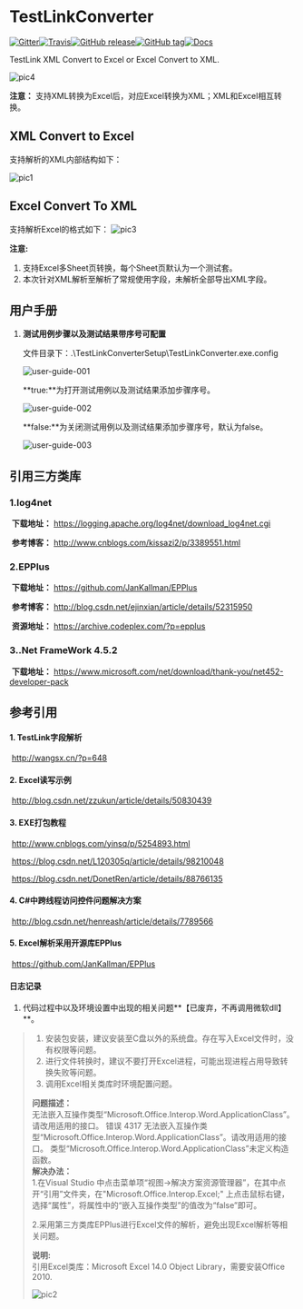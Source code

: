 # TestLinkConverter  

[![Gitter](https://badges.gitter.im/yaitza/TestLinkConverter.svg)](https://gitter.im/yaitza/TestLinkConverter?utm_source=badge&utm_medium=badge&utm_campaign=pr-badge)[![Travis](https://travis-ci.org/yaitza/TestLinkConverter.svg?branch=master)](https://travis-ci.org/yaitza/TestLinkConverter)[![GitHub release](https://img.shields.io/github/release/yaitza/TestLinkConverter.svg)](https://github.com/yaitza/TestLinkConverter/releases)[![GitHub tag](https://img.shields.io/github/tag/yaitza/TestLinkConverter.svg)](https://github.com/yaitza/TestLinkConverter/tags)[![Docs](https://img.shields.io/badge/Docs-Chinese-blue.svg)](https://yaitza.github.io/2017-05-21-CSharp-TestLink)

TestLink XML Convert to Excel or Excel Convert to XML.  

![pic4](/Resource/Image/pic4.png)

**注意：** 支持XML转换为Excel后，对应Excel转换为XML；XML和Excel相互转换。

## XML Convert to Excel

支持解析的XML内部结构如下：

![pic1](/Resource/Image/pic11.png)

## Excel Convert To XML

支持解析Excel的格式如下：
![pic3](/Resource/Image/pic31.png)

**注意:**   

1. 支持Excel多Sheet页转换，每个Sheet页默认为一个测试套。
2. 本次针对XML解析至解析了常规使用字段，未解析全部导出XML字段。

## 用户手册

1. **测试用例步骤以及测试结果带序号可配置**

   文件目录下：.\TestLinkConverterSetup\TestLinkConverter.exe.config

   ![user-guide-001](/Resource/Image/user-guide-001.png)

   **true:**为打开测试用例以及测试结果添加步骤序号。

   ![user-guide-002](/Resource/Image/user-guide-002.png)

   **false:**为关闭测试用例以及测试结果添加步骤序号，默认为false。

   ![user-guide-003](/Resource/Image/user-guide-003.png)



## 引用三方类库
### 1.log4net
​	**下载地址：**  <https://logging.apache.org/log4net/download_log4net.cgi>

​	**参考博客：**  <http://www.cnblogs.com/kissazi2/p/3389551.html>

### 2.EPPlus
​	**下载地址：**  <https://github.com/JanKallman/EPPlus>  

​	**参考博客：**  <http://blog.csdn.net/ejinxian/article/details/52315950>

​	**资源地址：**  <https://archive.codeplex.com/?p=epplus>

### 3..Net FrameWork 4.5.2  
​	**下载地址：**	<https://www.microsoft.com/net/download/thank-you/net452-developer-pack>  

## 参考引用
#### 1. TestLink字段解析
​	http://wangsx.cn/?p=648

#### 2. Excel读写示例 
​	http://blog.csdn.net/zzukun/article/details/50830439

#### 3. EXE打包教程  
​	http://www.cnblogs.com/yinsq/p/5254893.html

​	https://blog.csdn.net/L120305q/article/details/98210048

​	https://blog.csdn.net/DonetRen/article/details/88766135

#### 4. C#中跨线程访问控件问题解决方案  
​	http://blog.csdn.net/henreash/article/details/7789566

#### 5. Excel解析采用开源库EPPlus  
​	https://github.com/JanKallman/EPPlus

#### 日志记录  

1. 代码过程中以及环境设置中出现的相关问题**【已废弃，不再调用微软dll】**。

> 1. 安装包安装，建议安装至C盘以外的系统盘。存在写入Excel文件时，没有权限等问题。    
> 2. 进行文件转换时，建议不要打开Excel进程，可能出现进程占用导致转换失败等问题。  
> 3. 调用Excel相关类库时环境配置问题。
>
> **问题描述：**  
> 无法嵌入互操作类型“Microsoft.Office.Interop.Word.ApplicationClass”。请改用适用的接口。
> 错误 4317 无法嵌入互操作类型“Microsoft.Office.Interop.Word.ApplicationClass”。请改用适用的接口。
> 类型“Microsoft.Office.Interop.Word.ApplicationClass”未定义构造函数。  
> **解决办法：**  
> 1.在Visual Studio 中点击菜单项“视图->解决方案资源管理器”，在其中点开“引用”文件夹，在"Microsoft.Office.Interop.Excel;" 上点击鼠标右键，选择“属性”，将属性中的“嵌入互操作类型”的值改为“false”即可。  
>
> 2.采用第三方类库EPPlus进行Excel文件的解析，避免出现Excel解析等相关问题。  
>
> **说明:**  
> 引用Excel类库：Microsoft Excel 14.0 Object Library，需要安装Office 2010.    
>
> ![pic2](/Resource/Image/pic2.png)



